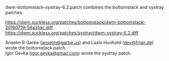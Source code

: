 dwm-bottomstack-systray-6.2.patch combines the bottomstack and systray patches.

https://dwm.suckless.org/patches/bottomstack/dwm-bottomstack-20160719-56a31dc.diff  
https://dwm.suckless.org/patches/systray/dwm-systray-6.2.diff

Anselm R Garbe (anselm@garbe.us) and Laslo Hunhold (dev@frign.de) wrote the bottomstack patch.  
Igor Gevka (igor.gevka@gmail.com) wrote the systray patch.
